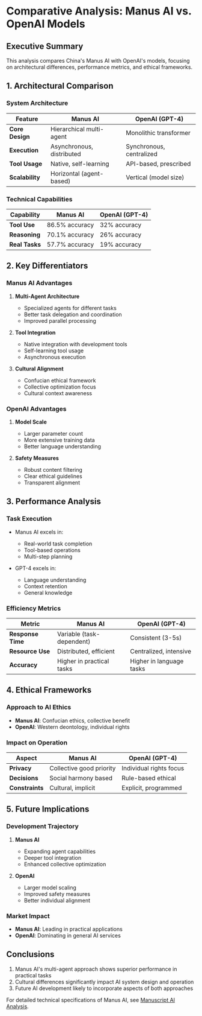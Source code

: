 # Comparative Analysis: Manus AI vs. OpenAI Models

## Executive Summary
This analysis compares China's Manus AI with OpenAI's models, focusing on architectural differences, performance metrics, and ethical frameworks.

## 1. Architectural Comparison

### System Architecture
| Feature           | Manus AI                    | OpenAI (GPT-4)            |
|------------------|----------------------------|-------------------------|
| **Core Design**   | Hierarchical multi-agent    | Monolithic transformer   |
| **Execution**     | Asynchronous, distributed   | Synchronous, centralized |
| **Tool Usage**    | Native, self-learning       | API-based, prescribed    |
| **Scalability**   | Horizontal (agent-based)    | Vertical (model size)    |

### Technical Capabilities
| Capability        | Manus AI                    | OpenAI (GPT-4)            |
|------------------|----------------------------|-------------------------|
| **Tool Use**      | 86.5% accuracy             | 32% accuracy            |
| **Reasoning**     | 70.1% accuracy             | 26% accuracy            |
| **Real Tasks**    | 57.7% accuracy             | 19% accuracy            |

## 2. Key Differentiators

### Manus AI Advantages
1. **Multi-Agent Architecture**
   - Specialized agents for different tasks
   - Better task delegation and coordination
   - Improved parallel processing

2. **Tool Integration**
   - Native integration with development tools
   - Self-learning tool usage
   - Asynchronous execution

3. **Cultural Alignment**
   - Confucian ethical framework
   - Collective optimization focus
   - Cultural context awareness

### OpenAI Advantages
1. **Model Scale**
   - Larger parameter count
   - More extensive training data
   - Better language understanding

2. **Safety Measures**
   - Robust content filtering
   - Clear ethical guidelines
   - Transparent alignment

## 3. Performance Analysis

### Task Execution
- Manus AI excels in:
  - Real-world task completion
  - Tool-based operations
  - Multi-step planning

- GPT-4 excels in:
  - Language understanding
  - Context retention
  - General knowledge

### Efficiency Metrics
| Metric            | Manus AI                    | OpenAI (GPT-4)            |
|------------------|----------------------------|-------------------------|
| **Response Time** | Variable (task-dependent)   | Consistent (3-5s)        |
| **Resource Use**  | Distributed, efficient      | Centralized, intensive   |
| **Accuracy**      | Higher in practical tasks   | Higher in language tasks |

## 4. Ethical Frameworks

### Approach to AI Ethics
- **Manus AI**: Confucian ethics, collective benefit
- **OpenAI**: Western deontology, individual rights

### Impact on Operation
| Aspect           | Manus AI                    | OpenAI (GPT-4)            |
|------------------|----------------------------|-------------------------|
| **Privacy**      | Collective good priority    | Individual rights focus  |
| **Decisions**    | Social harmony based        | Rule-based ethical       |
| **Constraints**  | Cultural, implicit          | Explicit, programmed     |

## 5. Future Implications

### Development Trajectory
1. **Manus AI**
   - Expanding agent capabilities
   - Deeper tool integration
   - Enhanced collective optimization

2. **OpenAI**
   - Larger model scaling
   - Improved safety measures
   - Better individual alignment

### Market Impact
- **Manus AI**: Leading in practical applications
- **OpenAI**: Dominating in general AI services

## Conclusions
1. Manus AI's multi-agent approach shows superior performance in practical tasks
2. Cultural differences significantly impact AI system design and operation
3. Future AI development likely to incorporate aspects of both approaches

For detailed technical specifications of Manus AI, see [Manuscript AI Analysis](../papers/manuscript-ai-analysis.md). 